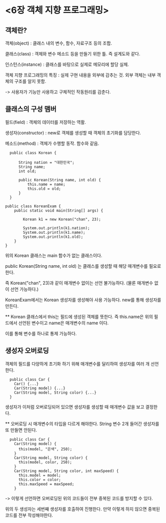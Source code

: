 # <6장 객체 지향 프로그래밍>

## 객체란?

객체(object) : 클래스 내의 변수, 함수, 자료구조 등의 조합.

클래스(class) : 객체와 변수 메소드 등을 만들기 위한 틀. 즉 설계도와 같다.

인스턴스(instance) : 클래스를 바탕으로 실제로 메모리에 할당 실체.

객체 지향 프로그래밍의 특징 : 실제 구현 내용을 외부에 감추는 것. 외부 객체는 내부 객체의 구조를 알지 못함.

-> 사용자가 기능만 사용하고 구체적인 작동원리를 감춘다.

## 클래스의 구성 맴버

필드(field) : 객체의 데이터를 저장하는 역활.

생성자(constructor) : new로 객체를 생성할 때 객체의 초기화를 담당한다.

메소드(method) : 객체가 수행할 동작. 함수와 같음.

```
  public class Korean {
  
      String nation = "대한민국";
      String name;
      int old;
  
      public Korean(String name, int old) {
          this.name = name;
          this.old = old;
      }
  }
```
```
public class KoreanExam {
    public static void main(String[] args) {

        Korean k1 = new Korean("chan", 23);

        System.out.println(k1.nation);
        System.out.println(k1.name);
        System.out.println(k1.old);
    }
}
```

위의 Korean 클래스는 main 함수가 없는 클래스이다.

public Korean(String name, int old) 는 클래스를 생성할 때 해당 매개변수를 필요로 한다. 

즉 Korean("chan", 23)과 같이 매개변수 없이는 선언 불가능하다.
(물론 매개변수 없이 선언 가능하다.)

KoreanExam에서는 Korean 생성자를 생성해야 사용 가능하다. new를 통해 생성자를 만든다.

** Korean 클래스에서 this는 필드에 생성된 객체를 뜻한다. 즉 this.name은 위의 필드에서 선언된 변수이고 name은 매개변수의 name 이다.

이를 통해 변수를 하나로 통제 가능하다.

## 생성자 오버로딩

객체의 필드를 다양하게 초기화 하기 위해 매개변수를 달리하여 생성자를 여러 개 선언한다.

```
  public class Car {
    Car() {...}
    Car(String model) {...}
    Car(String model, String color) {...}
  }
```
생성자가 이처럼 오버로딩되어 있으면 생성자를 생성할 때 매개변수 값을 보고 결정한다.

** 오버로딩 시 매개변수의 타입을 다르게 해야한다. String 변수 2개 들어간 생성자를 또 만들면 안된다.

```
  public class Car {
    Car(String model) {
      this(model, "은색", 250);
    }
    Car(String model, String color) {
      this(model, color, 250);
    }
    Car(String model, String color, int maxSpeed) {
      this.model = model;
      this.color = color;
      this.maxSpeed = maxSpeed;
    }
```
-> 이렇게 선언하면 오버로딩된 위의 코드들이 전부 중복된 코드를 방지할 수 있다.

위의 두 생성자는 세번쨰 생성자를 호출하여 진행한다. 만약 이렇게 하지 않으면 중복된 코드를 전부 작성해야한다.
